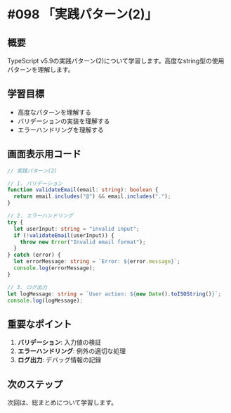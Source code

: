 # #098 「実践パターン(2)」

## 概要
TypeScript v5.9の実践パターン(2)について学習します。高度なstring型の使用パターンを理解します。

## 学習目標
- 高度なパターンを理解する
- バリデーションの実装を理解する
- エラーハンドリングを理解する

## 画面表示用コード

```typescript
// 実践パターン(2)

// 1. バリデーション
function validateEmail(email: string): boolean {
  return email.includes("@") && email.includes(".");
}

// 2. エラーハンドリング
try {
  let userInput: string = "invalid input";
  if (!validateEmail(userInput)) {
    throw new Error("Invalid email format");
  }
} catch (error) {
  let errorMessage: string = `Error: ${error.message}`;
  console.log(errorMessage);
}

// 3. ログ出力
let logMessage: string = `User action: ${new Date().toISOString()}`;
console.log(logMessage);
```

## 重要なポイント
1. **バリデーション**: 入力値の検証
2. **エラーハンドリング**: 例外の適切な処理
3. **ログ出力**: デバッグ情報の記録

## 次のステップ
次回は、総まとめについて学習します。